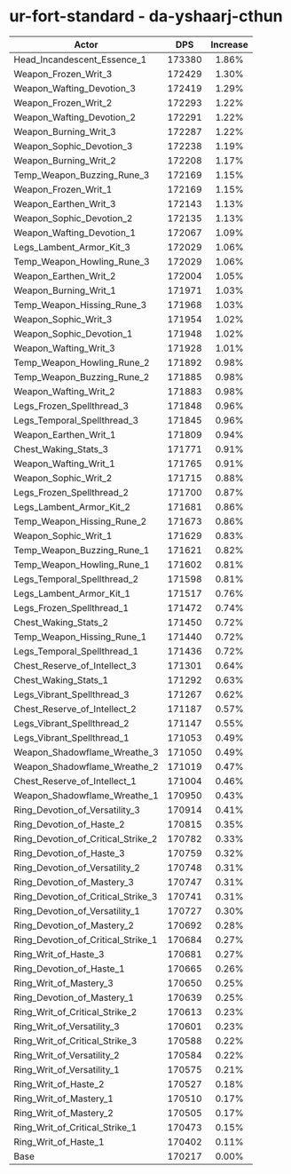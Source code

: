 # ur-fort-standard - da-yshaarj-cthun
| Actor | DPS | Increase |
|---|:---:|:---:|
|Head_Incandescent_Essence_1|173380|1.86%|
|Weapon_Frozen_Writ_3|172429|1.30%|
|Weapon_Wafting_Devotion_3|172419|1.29%|
|Weapon_Frozen_Writ_2|172293|1.22%|
|Weapon_Wafting_Devotion_2|172291|1.22%|
|Weapon_Burning_Writ_3|172287|1.22%|
|Weapon_Sophic_Devotion_3|172238|1.19%|
|Weapon_Burning_Writ_2|172208|1.17%|
|Temp_Weapon_Buzzing_Rune_3|172169|1.15%|
|Weapon_Frozen_Writ_1|172169|1.15%|
|Weapon_Earthen_Writ_3|172143|1.13%|
|Weapon_Sophic_Devotion_2|172135|1.13%|
|Weapon_Wafting_Devotion_1|172067|1.09%|
|Legs_Lambent_Armor_Kit_3|172029|1.06%|
|Temp_Weapon_Howling_Rune_3|172029|1.06%|
|Weapon_Earthen_Writ_2|172004|1.05%|
|Weapon_Burning_Writ_1|171971|1.03%|
|Temp_Weapon_Hissing_Rune_3|171968|1.03%|
|Weapon_Sophic_Writ_3|171954|1.02%|
|Weapon_Sophic_Devotion_1|171948|1.02%|
|Weapon_Wafting_Writ_3|171928|1.01%|
|Temp_Weapon_Howling_Rune_2|171892|0.98%|
|Temp_Weapon_Buzzing_Rune_2|171885|0.98%|
|Weapon_Wafting_Writ_2|171883|0.98%|
|Legs_Frozen_Spellthread_3|171848|0.96%|
|Legs_Temporal_Spellthread_3|171845|0.96%|
|Weapon_Earthen_Writ_1|171809|0.94%|
|Chest_Waking_Stats_3|171771|0.91%|
|Weapon_Wafting_Writ_1|171765|0.91%|
|Weapon_Sophic_Writ_2|171715|0.88%|
|Legs_Frozen_Spellthread_2|171700|0.87%|
|Legs_Lambent_Armor_Kit_2|171681|0.86%|
|Temp_Weapon_Hissing_Rune_2|171673|0.86%|
|Weapon_Sophic_Writ_1|171629|0.83%|
|Temp_Weapon_Buzzing_Rune_1|171621|0.82%|
|Temp_Weapon_Howling_Rune_1|171602|0.81%|
|Legs_Temporal_Spellthread_2|171598|0.81%|
|Legs_Lambent_Armor_Kit_1|171517|0.76%|
|Legs_Frozen_Spellthread_1|171472|0.74%|
|Chest_Waking_Stats_2|171450|0.72%|
|Temp_Weapon_Hissing_Rune_1|171440|0.72%|
|Legs_Temporal_Spellthread_1|171436|0.72%|
|Chest_Reserve_of_Intellect_3|171301|0.64%|
|Chest_Waking_Stats_1|171292|0.63%|
|Legs_Vibrant_Spellthread_3|171267|0.62%|
|Chest_Reserve_of_Intellect_2|171187|0.57%|
|Legs_Vibrant_Spellthread_2|171147|0.55%|
|Legs_Vibrant_Spellthread_1|171053|0.49%|
|Weapon_Shadowflame_Wreathe_3|171050|0.49%|
|Weapon_Shadowflame_Wreathe_2|171019|0.47%|
|Chest_Reserve_of_Intellect_1|171004|0.46%|
|Weapon_Shadowflame_Wreathe_1|170950|0.43%|
|Ring_Devotion_of_Versatility_3|170914|0.41%|
|Ring_Devotion_of_Haste_2|170815|0.35%|
|Ring_Devotion_of_Critical_Strike_2|170782|0.33%|
|Ring_Devotion_of_Haste_3|170759|0.32%|
|Ring_Devotion_of_Versatility_2|170748|0.31%|
|Ring_Devotion_of_Mastery_3|170747|0.31%|
|Ring_Devotion_of_Critical_Strike_3|170741|0.31%|
|Ring_Devotion_of_Versatility_1|170727|0.30%|
|Ring_Devotion_of_Mastery_2|170692|0.28%|
|Ring_Devotion_of_Critical_Strike_1|170684|0.27%|
|Ring_Writ_of_Haste_3|170681|0.27%|
|Ring_Devotion_of_Haste_1|170665|0.26%|
|Ring_Writ_of_Mastery_3|170650|0.25%|
|Ring_Devotion_of_Mastery_1|170639|0.25%|
|Ring_Writ_of_Critical_Strike_2|170613|0.23%|
|Ring_Writ_of_Versatility_3|170601|0.23%|
|Ring_Writ_of_Critical_Strike_3|170588|0.22%|
|Ring_Writ_of_Versatility_2|170584|0.22%|
|Ring_Writ_of_Versatility_1|170575|0.21%|
|Ring_Writ_of_Haste_2|170527|0.18%|
|Ring_Writ_of_Mastery_1|170510|0.17%|
|Ring_Writ_of_Mastery_2|170505|0.17%|
|Ring_Writ_of_Critical_Strike_1|170473|0.15%|
|Ring_Writ_of_Haste_1|170402|0.11%|
|Base|170217|0.00%|
